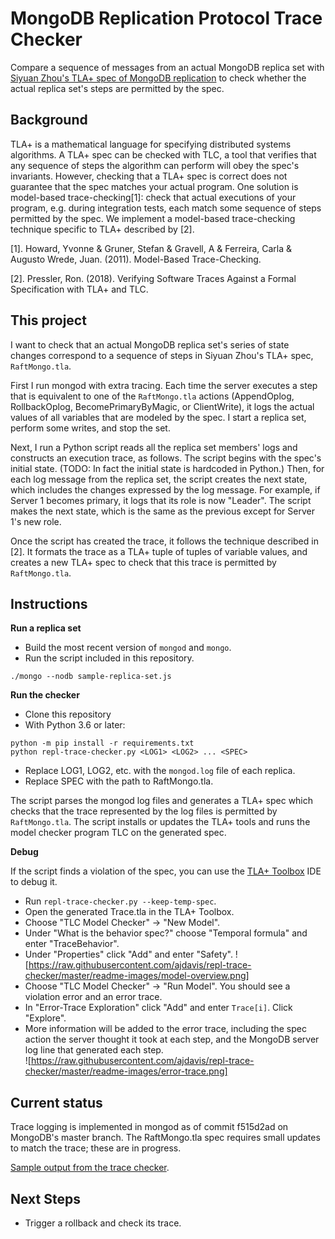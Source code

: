 # MongoDB Replication Protocol Trace Checker

Compare a sequence of messages from an actual MongoDB replica set with
[Siyuan Zhou's TLA+ spec of MongoDB replication](https://github.com/visualzhou/mongo-repl-tla)
to check whether the actual replica set's steps are permitted by the spec.

## Background

TLA+ is a mathematical language for specifying distributed systems algorithms.
A TLA+ spec can be checked with TLC, a tool that verifies that any sequence of
steps the algorithm can perform will obey the spec's invariants. However,
checking that a TLA+ spec is correct does not guarantee that the spec matches
your actual program. One solution is model-based trace-checking[1]: check that
actual executions of your program, e.g. during integration tests, each match
some sequence of steps permitted by the spec. We implement a model-based
trace-checking technique specific to TLA+ described by [2]. 

[1]. Howard, Yvonne & Gruner, Stefan & Gravell, A & Ferreira, Carla & Augusto
Wrede, Juan. (2011). Model-Based Trace-Checking.

[2]. Pressler, Ron. (2018).  Verifying Software Traces Against a Formal 
Specification with TLA+ and TLC.

## This project

I want to check that an actual MongoDB replica set's series of state changes
correspond to a sequence of steps in Siyuan Zhou's TLA+ spec, `RaftMongo.tla`.

First I run mongod with extra tracing. Each time the server executes a step
that is equivalent to one of the `RaftMongo.tla` actions (AppendOplog,
RollbackOplog, BecomePrimaryByMagic, or ClientWrite), it logs the actual values
of all variables that are modeled by the spec. I start a replica set, perform
some writes, and stop the set.

Next, I run a Python script reads all the replica set members' logs and
constructs an execution trace, as follows. The script begins with the spec's
initial state. (TODO: In fact the initial state is hardcoded in Python.)
Then, for each log message from the replica set, the script
creates the next state, which includes the changes expressed by the log
message. For example, if Server 1 becomes primary, it logs that its role is now
"Leader". The script makes the next state, which is the same as the previous
except for Server 1's new role.

Once the script has created the trace, it follows the technique described in
[2]. It formats the trace as a TLA+ tuple of tuples of variable values, and
creates a new TLA+ spec to check that this trace is permitted by
`RaftMongo.tla`. 

## Instructions

**Run a replica set**

* Build the most recent version of `mongod` and `mongo`.
* Run the script included in this repository.
```
./mongo --nodb sample-replica-set.js
```

**Run the checker**

* Clone this repository
* With Python 3.6 or later:

```
python -m pip install -r requirements.txt
python repl-trace-checker.py <LOG1> <LOG2> ... <SPEC>
```
* Replace LOG1, LOG2, etc. with the `mongod.log` file of each replica.
* Replace SPEC with the path to RaftMongo.tla.

The script parses the mongod log files and generates a TLA+ spec which checks
that the trace represented by the log files is permitted by `RaftMongo.tla`.
The script installs or updates the TLA+ tools and runs the model checker program
TLC on the generated spec.

**Debug**

If the script finds a violation of the spec, you can use the 
[TLA+ Toolbox](https://github.com/tlaplus/tlaplus/releases) IDE to debug it.

* Run `repl-trace-checker.py --keep-temp-spec`.
* Open the generated Trace.tla in the TLA+ Toolbox.
* Choose "TLC Model Checker" -> "New Model".
* Under "What is the behavior spec?" choose "Temporal formula" and enter 
  "TraceBehavior".
* Under "Properties" click "Add" and enter "Safety".
![https://raw.githubusercontent.com/ajdavis/repl-trace-checker/master/readme-images/model-overview.png]
* Choose "TLC Model Checker" -> "Run Model". You should see a violation error
and an error trace.
* In "Error-Trace Exploration" click "Add" and enter `Trace[i]`. Click 
  "Explore".
* More information will be added to the error trace, including the spec action
  the server thought it took at each step, and the MongoDB server log line that
  generated each step.  
![https://raw.githubusercontent.com/ajdavis/repl-trace-checker/master/readme-images/error-trace.png]

## Current status

Trace logging is implemented in mongod as of commit f515d2ad on MongoDB's master 
branch. The RaftMongo.tla spec requires small updates to match the trace; these
are in progress. 

[Sample output from the trace checker](./sample-output.txt).

## Next Steps

* Trigger a rollback and check its trace.
